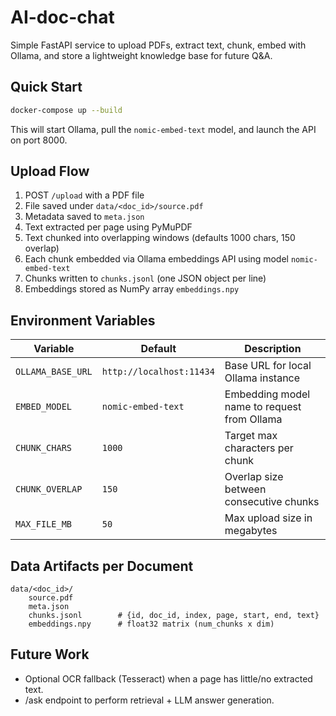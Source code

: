 # AI-doc-chat

Simple FastAPI service to upload PDFs, extract text, chunk, embed with Ollama, and store a lightweight knowledge base for future Q&A.

## Quick Start
```bash
docker-compose up --build
```
This will start Ollama, pull the `nomic-embed-text` model, and launch the API on port 8000.

## Upload Flow
1. POST `/upload` with a PDF file
2. File saved under `data/<doc_id>/source.pdf`
3. Metadata saved to `meta.json`
4. Text extracted per page using PyMuPDF
5. Text chunked into overlapping windows (defaults 1000 chars, 150 overlap)
6. Each chunk embedded via Ollama embeddings API using model `nomic-embed-text`
7. Chunks written to `chunks.jsonl` (one JSON object per line)
8. Embeddings stored as NumPy array `embeddings.npy`

## Environment Variables
| Variable | Default | Description |
|----------|---------|-------------|
| `OLLAMA_BASE_URL` | `http://localhost:11434` | Base URL for local Ollama instance |
| `EMBED_MODEL` | `nomic-embed-text` | Embedding model name to request from Ollama |
| `CHUNK_CHARS` | `1000` | Target max characters per chunk |
| `CHUNK_OVERLAP` | `150` | Overlap size between consecutive chunks |
| `MAX_FILE_MB` | `50` | Max upload size in megabytes |

## Data Artifacts per Document
```
data/<doc_id>/
	source.pdf
	meta.json
	chunks.jsonl        # {id, doc_id, index, page, start, end, text}
	embeddings.npy      # float32 matrix (num_chunks x dim)
```

## Future Work
- Optional OCR fallback (Tesseract) when a page has little/no extracted text.
- /ask endpoint to perform retrieval + LLM answer generation.


